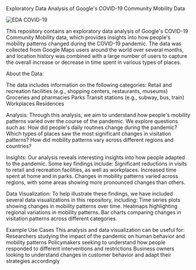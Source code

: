 Exploratory Data Analysis of Google's COVID-19 Community Mobility Data

![EDA COVID-19](https://github.com/user-attachments/assets/6368394d-8735-4330-ae32-ddea17bcfaf2)

This repository contains an exploratory data analysis of Google's COVID-19 Community Mobility data, which provides insights into how people's mobility patterns changed during the COVID-19 pandemic. The data was collected from Google Maps users around the world over several months, and location history was combined with a large number of users to capture the overall increase or decrease in time spent in various types of places.

About the Data:

The data includes information on the following categories:
Retail and recreation facilities (e.g., shopping centers, restaurants, museums)
Groceries and pharmacies
Parks
Transit stations (e.g., subway, bus, train)
Workplaces
Residences

Analysis:
Through this analysis, we aim to understand how people's mobility patterns varied over the course of the pandemic. We explore questions such as:
How did people's daily routines change during the pandemic?
Which types of places saw the most significant changes in visitation patterns?
How did mobility patterns vary across different regions and countries?

Insights:
Our analysis reveals interesting insights into how people adapted to the pandemic. Some key findings include:
Significant reductions in visits to retail and recreation facilities, as well as workplaces.
Increased time spent at home and in parks.
Changes in mobility patterns varied across regions, with some areas showing more pronounced changes than others.

Data Visualization:
To help illustrate these findings, we have included several data visualizations in this repository, including:
Time series plots showing changes in mobility patterns over time.
Heatmaps highlighting regional variations in mobility patterns.
Bar charts comparing changes in visitation patterns across different categories.

Example Use Cases
This analysis and data visualization can be useful for:
Researchers studying the impact of the pandemic on human behavior and mobility patterns
Policymakers seeking to understand how people responded to different interventions and restrictions
Business owners looking to understand changes in customer behavior and adapt their strategies accordingly
